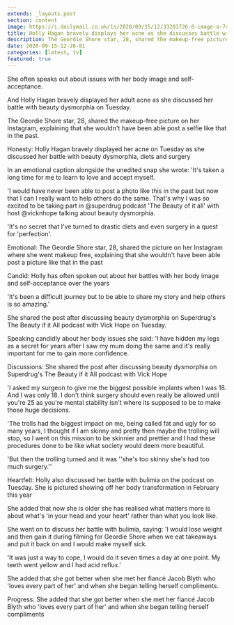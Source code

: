 ```yaml
---
extends: _layouts.post
section: content
image: https://i.dailymail.co.uk/1s/2020/09/15/12/33201726-0-image-a-74_1600168283027.jpg 
title: Holly Hagan bravely displays her acne as she discusses battle with beauty dysmorphia 
description: The Geordie Shore star, 28, shared the makeup-free picture on her Instagram, explaining that she wouldnt have been able post a selfie like that in the past. 
date: 2020-09-15-12-28-01 
categories: [latest, tv] 
featured: true 
--- 
```

She often speaks out about issues with her body image and self-acceptance.

And Holly Hagan bravely displayed her adult acne as she discussed her battle with beauty dysmorphia on Tuesday.  

The Geordie Shore star, 28, shared the makeup-free picture on her Instagram, explaining that she wouldn't have been able post a selfie like that in the past.  

Honesty: Holly Hagan bravely displayed her acne on Tuesday as she discussed her battle with beauty dysmorphia, diets and surgery

In an emotional caption alongside the unedited snap she wrote: 'It's taken a long time for me to learn to love and accept myself. 

'I would have never been able to post a photo like this in the past but now that I can I really want to help others do the same. That's why I was so excited to be taking part in @superdrug podcast 'The Beauty of it all' with host @vicknhope talking about beauty dysmorphia.

'It's no secret that I've turned to drastic diets and even surgery in a quest for 'perfection'.

Emotional: The Geordie Shore star, 28, shared the picture on her Instagram where she went makeup free, explaining that she wouldn't have been able post a picture like that in the past

Candid: Holly has often spoken out about her battles with her body image and self-acceptance over the years 

'It's been a difficult journey but to be able to share my story and help others is so amazing.'  

She shared the post after discussing beauty dysmorphia on Superdrug's The Beauty if it All podcast with Vick Hope on Tuesday.

Speaking candidly about her body issues she said: 'I have hidden my legs as a secret for years after I saw my mum doing the same and it's really important for me to gain more confidence.

Discussions: She shared the post after discussing beauty dysmorphia on Superdrug's The Beauty if it All podcast with Vick Hope

'I asked my surgeon to give me the biggest possible implants when I was 18. And I was only 18. I don't think surgery should even really be allowed until you're 25 as you're mental stability isn't where its supposed to be to make those huge decisions.

'The trolls had the biggest impact on me, being called fat and ugly for so many years, I thought if I am skinny and pretty then maybe the trolling will stop, so I went on this mission to be skinnier and prettier and I had these procedures done to be like what society would deem more beautiful.

'But then the trolling turned and it was ''she's too skinny she's had too much surgery.'' 

Heartfelt: Holly also discussed her battle with bulimia on the podcast on Tuesday. She is pictured showing off her body transformation in February this year 

She added that now she is older she has realised what matters more is about what's 'in your head and your heart' rather than what you look like. 

She went on to discuss her battle with bulimia, saying: 'I would lose weight and then gain it during filming for Geordie Shore when we eat takeaways and put it back on and I would make myself sick.

'It was just a way to cope, I would do it seven times a day at one point. My teeth went yellow and I had acid reflux.'

She added that she got better when she met her fiancé Jacob Blyth who 'loves every part of her' and when she began telling herself compliments.  

Progress: She added that she got better when she met her fiancé Jacob Blyth who 'loves every part of her' and when she began telling herself compliments


